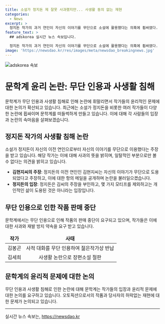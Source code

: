 ```yaml
---
title: 소설가 정지돈 제 잘못 사과했지만... 사생활 동의 없는 재현
categories:
  - News
excerpt: >
  정지돈 작가의 과거 연인이 자신의 이야기를 무단으로 소설에 활용했다는 의혹에 휩싸였다. 이는 문학계에서 상황을 갈무리하고 입장을 내놓아야 하는 창작의 윤리 논란의 반복으로 여겨진다. 정지돈은 이에 사과했지만, 비슷한 문제가 또 일어날 수 있다는 우려가 제기되고 있다. 이번 사태로 사생활 인용 원칙에 대한 논의가 필요하며, 무단 인용은 작가의 작품 판매 중단과 함께 지지 않을 것으로 보인다. 2020년에도 이와 비슷한 논란이 있었으며, 이번 사태를 계기로 문학계에서 이에 대한 논의가 진행될 것으로 기대된다.
feature_text: >
  ## adskorea 실시간 뉴스 속보입니다.

  정지돈 작가의 과거 연인이 자신의 이야기를 무단으로 소설에 활용했다는 의혹에 휩싸였다. 이는 문학계에서 상황을 갈무리하고 입장을 내놓아야 하는 창작의 윤리 논란의 반복으로 여겨진다. 정지돈은 이에 사과했지만, 비슷한 문제가 또 일어날 수 있다는 우려가 제기되고 있다. 이번 사태로 사생활 인용 원칙에 대한 논의가 필요하며, 무단 인용은 작가의 작품 판매 중단과 함께 지지 않을 것으로 보인다. 2020년에도 이와 비슷한 논란이 있었으며, 이번 사태를 계기로 문학계에서 이에 대한 논의가 진행될 것으로 기대된다.
image: 'https://newsdao.kr/res/images/meta/newsdao_breakingnews.jpg'
---
```


<p><img src="https://newsdao.kr/res/images/meta/newsdao_breakingnews.jpg" alt="adskorea 속보" /></p>

<h1>문학계 윤리 논란: 무단 인용과 사생활 침해</h1>

<p data-ke-size="size16">문학계가 무단 인용과 사생활 침해로 인해 논란에 휘말리면서 작가들의 윤리적인 문제에 대한 논의가 확산되고 있습니다. 최근에는 소설가 정지돈을 비롯한 여러 작가들이 다양한 논란에 휩싸이며 문학계를 떠들썩하게 만들고 있습니다. 이에 대해 각 사람들의 입장과 논란의 속마음을 살펴보겠습니다.</p>

<h2>정지돈 작가의 사생활 침해 논란</h2>

<p data-ke-size="size16">소설가 정지돈이 자신의 이전 연인으로부터 자신의 이야기를 무단으로 이용했다는 주장을 받고 있습니다. 해당 작가는 이에 대해 사과의 뜻을 밝히며, 일탈적인 부분으로만 볼 수 없다는 의견을 밝히고 있습니다.</p>

<ul>
<li><b>김현지씨의 주장</b>: 정지돈의 이전 연인인 김현지씨는 자신의 이야기가 무단으로 도용되었다고 주장하고, 이에 대한 항의 메일을 공개하며 논란을 불러일으켰습니다.</li>
<li><b>정지돈의 입장</b>: 정지돈은 김씨의 주장을 부인하고, 몇 가지 모티프를 제외하고는 개인적인 삶이 도용된 것은 아니라는 입장입니다.</li>
</ul>

<h2>무단 인용으로 인한 작품 판매 중단</h2>

<p data-ke-size="size16">문학계에서는 무단 인용으로 인해 작품의 판매 중단이 요구되고 있으며, 작가들은 이에 대한 사과와 재발 방지 약속을 요구 받고 있습니다.</p>

<table>
<thead>
<tr>
<td style="text-align: center; height: 17px;"><b>작가</b></td>
<td style="text-align: center; height: 17px;"><b>사태</b></td>
</tr>
</thead>
<tbody>
<tr>
<td style="text-align: center; height: 17px;">김봉곤</td>
<td style="text-align: center; height: 17px;">사적 대화를 무단 인용하여 젊은작가상 반납</td>
</tr>
<tr>
<td style="text-align: center; height: 17px;">김세희</td>
<td style="text-align: center; height: 17px;">사생활 논란으로 장편소설 절판</td>
</tr>
</tbody>
</table>

<h2>문학계의 윤리적 문제에 대한 논의</h2>

<p data-ke-size="size16">무단 인용과 사생활 침해로 인한 논란에 대해 문학계는 작가들의 입장과 윤리적 문제에 대한 논의를 요구하고 있습니다. 오토픽션으로서의 작품과 당사자의 허락없는 재현에 대한 문제가 논의되고 있습니다.</p>

<hr>
실시간 뉴스 속보는, <a href="https://newsdao.kr" rel="dofollow">https://newsdao.kr</a>



